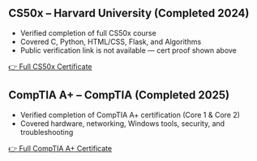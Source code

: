 ## CS50x – Harvard University (Completed 2024)

- Verified completion of full CS50x course  
- Covered C, Python, HTML/CSS, Flask, and Algorithms  
- Public verification link is not available — cert proof shown above

[👉 Full CS50x Certificate](./cs50x.md)

## CompTIA A+ – CompTIA (Completed 2025)

- Verified completion of CompTIA A+ certification (Core 1 & Core 2)  
- Covered hardware, networking, Windows tools, security, and troubleshooting  

[👉 Full CompTIA A+ Certificate](./CompTIA-A-Plus.md)
